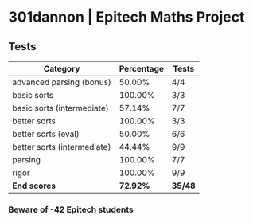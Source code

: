 # 301dannon | Epitech Maths Project

## Tests

| Category | Percentage | Tests |
|----------|------------|-------|
| advanced parsing (bonus) | 50.00% | 4/4 |
| basic sorts | 100.00% | 3/3 |
| basic sorts (intermediate) | 57.14% | 7/7 |
| better sorts | 100.00% | 3/3 |
| better sorts (eval) | 50.00% | 6/6 |
| better sorts (intermediate) | 44.44% | 9/9 |
| parsing | 100.00% | 7/7 |
| rigor | 100.00% | 9/9 |
| **End scores** | **72.92%** | **35/48** |

### Beware of -42 Epitech students
